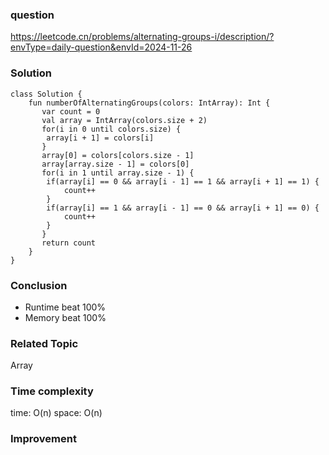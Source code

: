 ### question
https://leetcode.cn/problems/alternating-groups-i/description/?envType=daily-question&envId=2024-11-26

### Solution
```
class Solution {
    fun numberOfAlternatingGroups(colors: IntArray): Int {
       var count = 0
       val array = IntArray(colors.size + 2)
       for(i in 0 until colors.size) {
        array[i + 1] = colors[i]
       }
       array[0] = colors[colors.size - 1]
       array[array.size - 1] = colors[0]
       for(i in 1 until array.size - 1) {
        if(array[i] == 0 && array[i - 1] == 1 && array[i + 1] == 1) {
            count++
        }
        if(array[i] == 1 && array[i - 1] == 0 && array[i + 1] == 0) {
            count++
        }
       } 
       return count
    }
}
```
### Conclusion
- Runtime beat 100% 
- Memory beat 100%

### Related Topic
Array 

### Time complexity
time: O(n)
space: O(n)

### Improvement